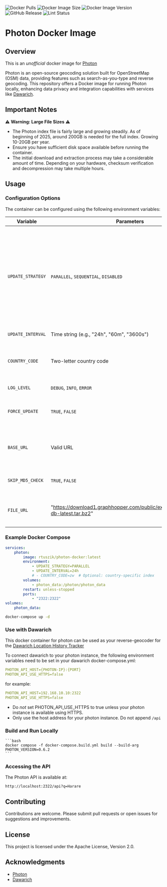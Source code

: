 ![Docker Pulls](https://img.shields.io/docker/pulls/rtuszik/photon-docker) ![Docker Image Size](https://img.shields.io/docker/image-size/rtuszik/photon-docker) ![Docker Image Version](https://img.shields.io/docker/v/rtuszik/photon-docker) ![GitHub Release](https://img.shields.io/github/v/release/komoot/photon?label=Photon) ![Lint Status](https://github.com/rtuszik/photon-docker/actions/workflows/lint.yml/badge.svg)

# Photon Docker Image

## Overview

This is an _unofficial_ docker image for [Photon](https://github.com/komoot/photon)

Photon is an open-source geocoding solution built for OpenStreetMap (OSM) data, providing features such as search-as-you-type and reverse geocoding.
This repository offers a Docker image for running Photon locally, enhancing data privacy and integration capabilities with services like [Dawarich](https://github.com/Freika/dawarich).

## Important Notes

⚠️ **Warning: Large File Sizes** ⚠️

- The Photon index file is fairly large and growing steadily. As of beginning of 2025, around 200GB is needed for the full index. Growing 10-20GB per year.
- Ensure you have sufficient disk space available before running the container.
- The initial download and extraction process may take a considerable amount of time. Depending on your hardware, checksum verification and decompression may take multiple hours.

## Usage

### Configuration Options

The container can be configured using the following environment variables:

| Variable          | Parameters                                                                       | Default                                    | Description                                                                                                                                                                                                                                                            |
| ----------------- | -------------------------------------------------------------------------------- | ------------------------------------------ | ---------------------------------------------------------------------------------------------------------------------------------------------------------------------------------------------------------------------------------------------------------------------- |
| `UPDATE_STRATEGY` | `PARALLEL`, `SEQUENTIAL`, `DISABLED`                                             | `SEQUENTIAL`                               | Controls how index updates are handled. `PARALLEL` downloads new index in background then swaps with minimal downtime (requires 2x space). `SEQUENTIAL` stops Photon, deletes existing index, downloads new one, then restarts. `DISABLED` prevents automatic updates. |
| `UPDATE_INTERVAL` | Time string (e.g., "24h", "60m", "3600s")                                        | `24h`                                      | How often to check for updates                                                                                                                                                                                                                                         |
| `COUNTRY_CODE`    | Two-letter country code                                                          | -                                          | Optional country code for smaller index ([available codes](https://download1.graphhopper.com/public/extracts/by-country-code/)). Only one country code is supported at a time.                                                                                         |
| `LOG_LEVEL`       | `DEBUG`, `INFO`, `ERROR`                                                         | `INFO`                                     | Controls logging verbosity                                                                                                                                                                                                                                             |
| `FORCE_UPDATE`    | `TRUE`, `FALSE`                                                                  | `FALSE`                                    | Forces index update on container startup, regardless of UPDATE_STRATEGY                                                                                                                                                                                                |
| `BASE_URL`        | Valid URL                                                                        | `https://download1.graphhopper.com/public` | Custom base URL for index data downloads. Should point to parent directory of index files.                                                                                                                                                                             |
| `SKIP_MD5_CHECK`  | `TRUE`, `FALSE`                                                                  | `FALSE`                                    | Optionally skip MD5 verification of downloaded index files                                                                                                                                                                                                             |
| `FILE_URL`        | "https://download1.graphhopper.com/public/experimental/photon-db-latest.tar.bz2" | -                                          | Set custom URL for index file to be downloaded. Needs to be tar.bz2 format.                                                                                                                                                                                            |

### Example Docker Compose

```yaml
services:
    photon:
        image: rtuszik/photon-docker:latest
        environment:
            - UPDATE_STRATEGY=PARALLEL
            - UPDATE_INTERVAL=24h
            # - COUNTRY_CODE=zw  # Optional: country-specific index
        volumes:
            - photon_data:/photon/photon_data
        restart: unless-stopped
        ports:
            - "2322:2322"
volumes:
    photon_data:
```

```bash
docker-compose up -d
```

### Use with Dawarich

This docker container for photon can be used as your reverse-geocoder for the [Dawarich Location History Tracker](https://github.com/Freika/dawarich)

To connect dawarich to your photon instance, the following environment variables need to be set in your dawarich docker-compose.yml:

```yaml
PHOTON_API_HOST={PHOTON-IP}:{PORT}
PHOTON_API_USE_HTTPS=false
```

for example:

```yaml
PHOTON_API_HOST=192.168.10.10:2322
PHOTON_API_USE_HTTPS=false
```

- Do _not_ set PHOTON_API_USE_HTTPS to true unless your photon instance is available using HTTPS.
- Only use the host address for your photon instance. Do not append `/api`

### Build and Run Locally

    ```bash
    docker compose -f docker-compose.build.yml build --build-arg PHOTON_VERSION=0.6.2
    ```

### Accessing the API

The Photon API is available at:

```
http://localhost:2322/api?q=Harare
```

## Contributing

Contributions are welcome. Please submit pull requests or open issues for suggestions and improvements.

## License

This project is licensed under the Apache License, Version 2.0.

## Acknowledgments

- [Photon](https://github.com/komoot/photon)
- [Dawarich](https://github.com/Freika/dawarich)
